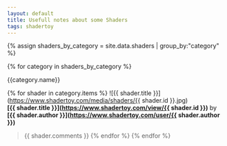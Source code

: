 ```yaml
---
layout: default
title: Usefull notes about some Shaders
tags: shadertoy
---
```


{% assign shaders_by_category = site.data.shaders | group_by:"category" %}

{% for category in shaders_by_category %}

{{category.name}}

{% for shader in category.items %}
![{{ shader.title }}](https://www.shadertoy.com/media/shaders/{{ shader.id }}.jpg)  
**[{{ shader.title }}](https://www.shadertoy.com/view/{{ shader.id }})** by **[{{ shader.author }}](https://www.shadertoy.com/user/{{ shader.author }})**

>{{ shader.comments }} 
{% endfor %}
{% endfor %}

